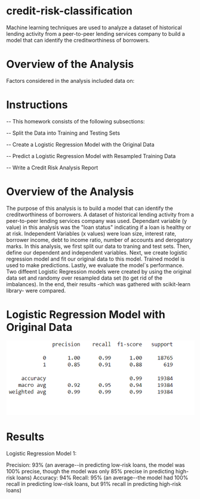 # credit-risk-classification

Machine learning techniques are used to analyze a dataset of historical lending activity from a peer-to-peer lending services company to build a model that can identify the creditworthiness of borrowers.

# Overview of the Analysis
Factors considered in the analysis included data on:

# Instructions
-- This homework consists of the following subsections:

-- Split the Data into Training and Testing Sets

-- Create a Logistic Regression Model with the Original Data

-- Predict a Logistic Regression Model with Resampled Training Data

-- Write a Credit Risk Analysis Report

# Overview of the Analysis
The purpose of this analysis is to build a model that can identify the creditworthiness of borrowers.
A dataset of historical lending activity from a peer-to-peer lending services company was used.
Dependant variable (y value) in this analysis was the "loan status" indicating if a loan is healthy or at risk.
Independent Variables (x values) were loan size, interest rate, borrower income, debt to income ratio, number of accounts and derogatory marks.
In this analysis, we first split our data to traning and test sets. Then, define our dependent and independent variables. Next, we create logistic regression model and fit our original data to this model. Trained model is used to make predictions. Lastly, we evaluate the model`s performance.
Two diffeent Logistic Regression models were created by using the original data set and randomy over resampled data set (to get rid of the imbalances). In the end, their results -which was gathered with scikit-learn library- were compared.

# Logistic Regression Model with Original Data
![alt text](image.png)

# Results
Logistic Regression Model 1:

Precision: 93% (an average--in predicting low-risk loans, the model was 100% precise, though the model was only 85% precise in predicting high-risk loans)
Accuracy: 94%
Recall: 95% (an average--the model had 100% recall in predicting low-risk loans, but 91% recall in predicting high-risk loans)